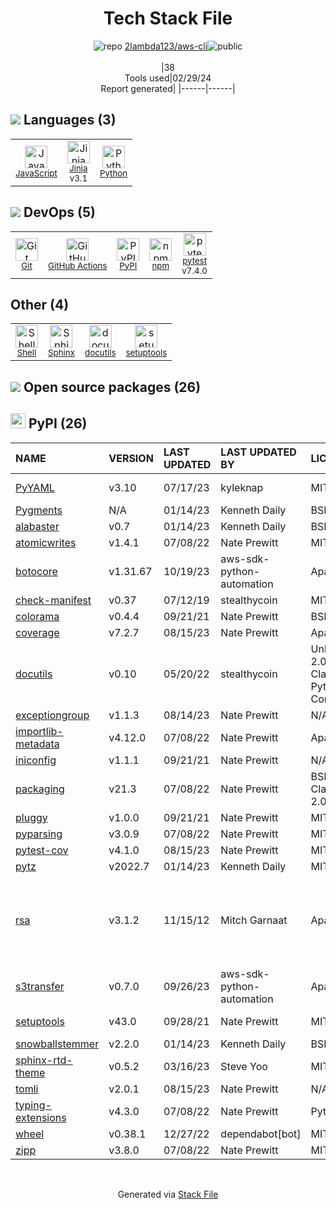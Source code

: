 <!--
&lt;--- Readme.md Snippet without images Start ---&gt;
## Tech Stack
2lambda123/aws-cli is built on the following main stack:

- [JavaScript](https://developer.mozilla.org/en-US/docs/Web/JavaScript) – Languages
- [Jinja](https://palletsprojects.com/p/jinja/) – Templating Languages & Extensions
- [Python](https://www.python.org) – Languages
- [GitHub Actions](https://github.com/features/actions) – Continuous Integration
- [pytest](http://pytest.org/latest/) – Testing Frameworks
- [Shell](https://en.wikipedia.org/wiki/Shell_script) – Shells
- [Sphinx](http://sphinxsearch.com/) – Search Engines

Full tech stack [here](/techstack.md)

&lt;--- Readme.md Snippet without images End ---&gt;

&lt;--- Readme.md Snippet with images Start ---&gt;
## Tech Stack
2lambda123/aws-cli is built on the following main stack:

- <img width='25' height='25' src='https://img.stackshare.io/service/1209/javascript.jpeg' alt='JavaScript'/> [JavaScript](https://developer.mozilla.org/en-US/docs/Web/JavaScript) – Languages
- <img width='25' height='25' src='https://img.stackshare.io/service/2303/New_Project__20_.png' alt='Jinja'/> [Jinja](https://palletsprojects.com/p/jinja/) – Templating Languages & Extensions
- <img width='25' height='25' src='https://img.stackshare.io/service/993/pUBY5pVj.png' alt='Python'/> [Python](https://www.python.org) – Languages
- <img width='25' height='25' src='https://img.stackshare.io/service/11563/actions.png' alt='GitHub Actions'/> [GitHub Actions](https://github.com/features/actions) – Continuous Integration
- <img width='25' height='25' src='https://img.stackshare.io/service/4586/Lu99Qe0Z_400x400.png' alt='pytest'/> [pytest](http://pytest.org/latest/) – Testing Frameworks
- <img width='25' height='25' src='https://img.stackshare.io/service/4631/default_c2062d40130562bdc836c13dbca02d318205a962.png' alt='Shell'/> [Shell](https://en.wikipedia.org/wiki/Shell_script) – Shells
- <img width='25' height='25' src='https://img.stackshare.io/service/1598/TtqoAo1V.png' alt='Sphinx'/> [Sphinx](http://sphinxsearch.com/) – Search Engines

Full tech stack [here](/techstack.md)

&lt;--- Readme.md Snippet with images End ---&gt;
-->
<div align="center">

# Tech Stack File
![](https://img.stackshare.io/repo.svg "repo") [2lambda123/aws-cli](https://github.com/2lambda123/aws-cli)![](https://img.stackshare.io/public_badge.svg "public")
<br/><br/>
|38<br/>Tools used|02/29/24 <br/>Report generated|
|------|------|
</div>

## <img src='https://img.stackshare.io/languages.svg'/> Languages (3)
<table><tr>
  <td align='center'>
  <img width='36' height='36' src='https://img.stackshare.io/service/1209/javascript.jpeg' alt='JavaScript'>
  <br>
  <sub><a href="https://developer.mozilla.org/en-US/docs/Web/JavaScript">JavaScript</a></sub>
  <br>
  <sub></sub>
</td>

<td align='center'>
  <img width='36' height='36' src='https://img.stackshare.io/service/2303/New_Project__20_.png' alt='Jinja'>
  <br>
  <sub><a href="https://palletsprojects.com/p/jinja/">Jinja</a></sub>
  <br>
  <sub>v3.1</sub>
</td>

<td align='center'>
  <img width='36' height='36' src='https://img.stackshare.io/service/993/pUBY5pVj.png' alt='Python'>
  <br>
  <sub><a href="https://www.python.org">Python</a></sub>
  <br>
  <sub></sub>
</td>

</tr>
</table>

## <img src='https://img.stackshare.io/devops.svg'/> DevOps (5)
<table><tr>
  <td align='center'>
  <img width='36' height='36' src='https://img.stackshare.io/service/1046/git.png' alt='Git'>
  <br>
  <sub><a href="http://git-scm.com/">Git</a></sub>
  <br>
  <sub></sub>
</td>

<td align='center'>
  <img width='36' height='36' src='https://img.stackshare.io/service/11563/actions.png' alt='GitHub Actions'>
  <br>
  <sub><a href="https://github.com/features/actions">GitHub Actions</a></sub>
  <br>
  <sub></sub>
</td>

<td align='center'>
  <img width='36' height='36' src='https://img.stackshare.io/service/12572/-RIWgodF_400x400.jpg' alt='PyPI'>
  <br>
  <sub><a href="https://pypi.org/">PyPI</a></sub>
  <br>
  <sub></sub>
</td>

<td align='center'>
  <img width='36' height='36' src='https://img.stackshare.io/service/1120/lejvzrnlpb308aftn31u.png' alt='npm'>
  <br>
  <sub><a href="https://www.npmjs.com/">npm</a></sub>
  <br>
  <sub></sub>
</td>

<td align='center'>
  <img width='36' height='36' src='https://img.stackshare.io/service/4586/Lu99Qe0Z_400x400.png' alt='pytest'>
  <br>
  <sub><a href="http://pytest.org/latest/">pytest</a></sub>
  <br>
  <sub>v7.4.0</sub>
</td>

</tr>
</table>

## Other (4)
<table><tr>
  <td align='center'>
  <img width='36' height='36' src='https://img.stackshare.io/service/4631/default_c2062d40130562bdc836c13dbca02d318205a962.png' alt='Shell'>
  <br>
  <sub><a href="https://en.wikipedia.org/wiki/Shell_script">Shell</a></sub>
  <br>
  <sub></sub>
</td>

<td align='center'>
  <img width='36' height='36' src='https://img.stackshare.io/service/1598/TtqoAo1V.png' alt='Sphinx'>
  <br>
  <sub><a href="http://sphinxsearch.com/">Sphinx</a></sub>
  <br>
  <sub></sub>
</td>

<td align='center'>
  <img width='36' height='36' src='https://img.stackshare.io/service/8480/LI68uG-2_normal.jpg' alt='docutils'>
  <br>
  <sub><a href="http://docutils.sourceforge.net/">docutils</a></sub>
  <br>
  <sub></sub>
</td>

<td align='center'>
  <img width='36' height='36' src='https://img.stackshare.io/service/10517/647025.png' alt='setuptools'>
  <br>
  <sub><a href="https://github.com/pypa/setuptools">setuptools</a></sub>
  <br>
  <sub></sub>
</td>

</tr>
</table>


## <img src='https://img.stackshare.io/group.svg' /> Open source packages (26)</h2>

## <img width='24' height='24' src='https://img.stackshare.io/service/12572/-RIWgodF_400x400.jpg'/> PyPI (26)

|NAME|VERSION|LAST UPDATED|LAST UPDATED BY|LICENSE|VULNERABILITIES|
|:------|:------|:------|:------|:------|:------|
|[PyYAML](https://pypi.org/project/PyYAML)|v3.10|07/17/23|kyleknap |MIT|[CVE-2020-14343](https://github.com/advisories/GHSA-8q59-q68h-6hv4) (Critical)|
|[Pygments](https://pypi.org/project/Pygments)|N/A|01/14/23|Kenneth Daily |BSD-3-Clause|N/A|
|[alabaster](https://pypi.org/project/alabaster)|v0.7|01/14/23|Kenneth Daily |BSD-3-Clause|N/A|
|[atomicwrites](https://pypi.org/project/atomicwrites)|v1.4.1|07/08/22|Nate Prewitt |MIT|N/A|
|[botocore](https://pypi.org/project/botocore)|v1.31.67|10/19/23|aws-sdk-python-automation |Apache-2.0|N/A|
|[check-manifest](https://pypi.org/project/check-manifest)|v0.37|07/12/19|stealthycoin |MIT|N/A|
|[colorama](https://pypi.org/project/colorama)|v0.4.4|09/21/21|Nate Prewitt |BSD-3-Clause|N/A|
|[coverage](https://pypi.org/project/coverage)|v7.2.7|08/15/23|Nate Prewitt |Apache-2.0|N/A|
|[docutils](https://pypi.org/project/docutils)|v0.10|05/20/22|stealthycoin |Unlicense,Python-2.0,BSD-2-Clause,CNRI-Python-GPL-Compatible|N/A|
|[exceptiongroup](https://pypi.org/project/exceptiongroup)|v1.1.3|08/14/23|Nate Prewitt |N/A|N/A|
|[importlib-metadata](https://pypi.org/project/importlib-metadata)|v4.12.0|07/08/22|Nate Prewitt |Apache-2.0|N/A|
|[iniconfig](https://pypi.org/project/iniconfig)|v1.1.1|09/21/21|Nate Prewitt |N/A|N/A|
|[packaging](https://pypi.org/project/packaging)|v21.3|07/08/22|Nate Prewitt |BSD-3-Clause,Apache-2.0|N/A|
|[pluggy](https://pypi.org/project/pluggy)|v1.0.0|09/21/21|Nate Prewitt |MIT|N/A|
|[pyparsing](https://pypi.org/project/pyparsing)|v3.0.9|07/08/22|Nate Prewitt |MIT|N/A|
|[pytest-cov](https://pypi.org/project/pytest-cov)|v4.1.0|08/15/23|Nate Prewitt |MIT|N/A|
|[pytz](https://pypi.org/project/pytz)|v2022.7|01/14/23|Kenneth Daily |MIT|N/A|
|[rsa](https://pypi.org/project/rsa)|v3.1.2|11/15/12|Mitch Garnaat |Apache-2.0|[CVE-2020-13757](https://github.com/advisories/GHSA-537h-rv9q-vvph) (High)<br/>[CVE-2016-1494](https://github.com/advisories/GHSA-8rjr-6qq5-pj9p) (Moderate)<br/>[CVE-2020-25658](https://github.com/advisories/GHSA-xrx6-fmxq-rjj2) (Moderate)|
|[s3transfer](https://pypi.org/project/s3transfer)|v0.7.0|09/26/23|aws-sdk-python-automation |Apache-2.0|N/A|
|[setuptools](https://pypi.org/project/setuptools)|v43.0|09/28/21|Nate Prewitt |MIT|[CVE-2022-40897](https://github.com/advisories/GHSA-r9hx-vwmv-q579) (High)|
|[snowballstemmer](https://pypi.org/project/snowballstemmer)|v2.2.0|01/14/23|Kenneth Daily |BSD-3-Clause|N/A|
|[sphinx-rtd-theme](https://pypi.org/project/sphinx-rtd-theme)|v0.5.2|03/16/23|Steve Yoo |MIT|N/A|
|[tomli](https://pypi.org/project/tomli)|v2.0.1|08/15/23|Nate Prewitt |N/A|N/A|
|[typing-extensions](https://pypi.org/project/typing-extensions)|v4.3.0|07/08/22|Nate Prewitt |Python-2.0|N/A|
|[wheel](https://pypi.org/project/wheel)|v0.38.1|12/27/22|dependabot[bot] |MIT|N/A|
|[zipp](https://pypi.org/project/zipp)|v3.8.0|07/08/22|Nate Prewitt |MIT|N/A|

<br/>
<div align='center'>

Generated via [Stack File](https://github.com/marketplace/stack-file)
